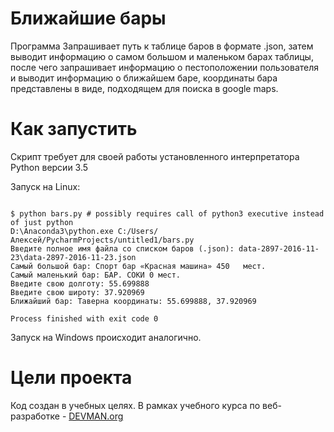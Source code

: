 # Ближайшие бары

Программа Запрашивает путь к таблице баров в формате .json, затем выводит информацию о самом большом и маленьком барах таблицы, после чего запрашивает информацию о пестоположении пользователя и выводит информацию о ближайшем баре, координаты бара представлены в виде, подходящем для поиска в google maps.

# Как запустить

Скрипт требует для своей работы установленного интерпретатора Python версии 3.5

Запуск на Linux:

```#!bash

$ python bars.py # possibly requires call of python3 executive instead of just python
D:\Anaconda3\python.exe C:/Users/Алексей/PycharmProjects/untitled1/bars.py
Введите полное имя файла со списком баров (.json): data-2897-2016-11-23\data-2897-2016-11-23.json
Самый большой бар: Спорт бар «Красная машина» 450   мест.
Самый маленький бар: БАР. СОКИ 0 мест.
Введите свою долготу: 55.699888
Введите свою широту: 37.920969
Ближайший бар: Таверна координаты: 55.699888, 37.920969

Process finished with exit code 0

```

Запуск на Windows происходит аналогично.

# Цели проекта

Код создан в учебных целях. В рамках учебного курса по веб-разработке - [DEVMAN.org](https://devman.org)
